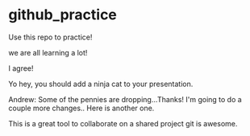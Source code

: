 # github_practice

Use this repo to practice!

we are all learning a lot!

I agree! 

Yo hey, you should add a ninja cat to your presentation.

Andrew:  Some of the pennies are dropping...Thanks!
I'm going to do a couple more changes..
Here is another one.

This is a great tool to collaborate on a shared project
git is awesome.